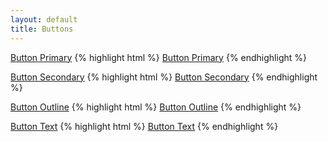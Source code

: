 ```yaml
---
layout: default
title: Buttons
---
```


<a href="#" class="dp__btn-pri">Button Primary</a>
{% highlight html %}
<a href="#" class="dp__btn-pri">Button Primary</a>
{% endhighlight %}

<a href="#" class="dp__btn-sec">Button Secondary</a>
{% highlight html %}
<a href="#" class="dp__btn-sec">Button Secondary</a>
{% endhighlight %}

<a href="#" class="dp__btn-outline">Button Outline</a>
{% highlight html %}
<a href="#" class="dp__btn-outline">Button Outline</a>
{% endhighlight %}

<a href="#" class="dp__btn-text">Button Text</a>
{% highlight html %}
<a href="#" class="dp__btn-text">Button Text</a>
{% endhighlight %}